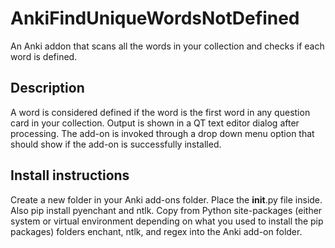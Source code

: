# AnkiFindUniqueWordsNotDefined
An Anki addon that scans all the words in your collection and checks if each word is defined.

## Description
A word is considered defined if the word is the first word in any question card in your collection. Output is shown in a QT text editor dialog after processing. The add-on is invoked through a drop down menu option that should show if the add-on is successfully installed.

## Install instructions
Create a new folder in your Anki add-ons folder. Place the __init__.py file inside. Also pip install pyenchant and ntlk. Copy from Python site-packages (either system or virtual environment depending on what you used to install the pip packages) folders enchant, ntlk, and regex into the Anki add-on folder.

